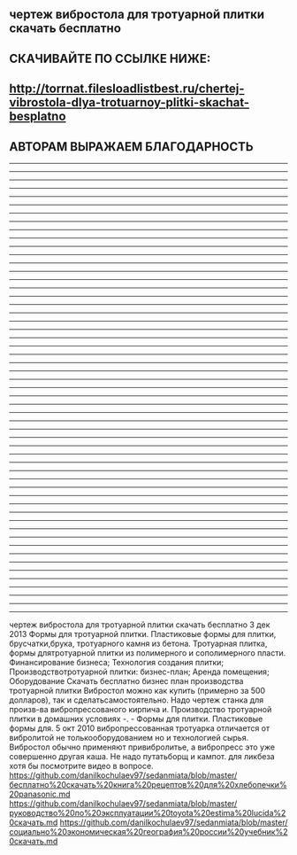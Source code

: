 чертеж вибростола для тротуарной плитки скачать бесплатно
--------------------------------------------------
СКАЧИВАЙТЕ ПО ССЫЛКЕ НИЖЕ:
--------------------------------------------------
http://torrnat.filesloadlistbest.ru/chertej-vibrostola-dlya-trotuarnoy-plitki-skachat-besplatno
--------------------------------------------------
АВТОРАМ ВЫРАЖАЕМ БЛАГОДАРНОСТЬ
--------------------------------------------------
--------------------------------------------------
--------------------------------------------------
--------------------------------------------------
--------------------------------------------------
--------------------------------------------------
--------------------------------------------------
--------------------------------------------------
--------------------------------------------------
--------------------------------------------------
--------------------------------------------------
--------------------------------------------------
--------------------------------------------------
--------------------------------------------------
--------------------------------------------------
--------------------------------------------------
--------------------------------------------------
--------------------------------------------------
--------------------------------------------------
--------------------------------------------------
--------------------------------------------------
--------------------------------------------------
--------------------------------------------------
--------------------------------------------------
--------------------------------------------------
--------------------------------------------------
--------------------------------------------------
--------------------------------------------------
--------------------------------------------------
--------------------------------------------------
--------------------------------------------------
--------------------------------------------------
--------------------------------------------------
--------------------------------------------------
--------------------------------------------------
--------------------------------------------------
--------------------------------------------------
--------------------------------------------------
--------------------------------------------------
--------------------------------------------------
--------------------------------------------------
--------------------------------------------------
--------------------------------------------------
--------------------------------------------------
--------------------------------------------------
--------------------------------------------------
--------------------------------------------------
--------------------------------------------------
--------------------------------------------------
--------------------------------------------------
--------------------------------------------------
--------------------------------------------------
--------------------------------------------------
--------------------------------------------------
--------------------------------------------------
--------------------------------------------------
чертеж вибростола для тротуарной плитки скачать бесплатно 3 дек 2013  Формы для тротуарной плитки. Пластиковые формы для плитки, брусчатки,брука, тротуарного камня из бетона. Тротуарная плитка, формы длятротуарной плитки из полимерного и сополимерного пласти. Финансирование бизнеса; Технология создания плитки; Производствотротуарной плитки: бизнес-план; Аренда помещения; Оборудование Скачать бесплатно бизнес план производства тротуарной плитки Вибростол можно как купить (примерно за 500 долларов), так и сделатьсамостоятельно. Надо чертеж станка для произв-ва вибропрессованого кирпича и. Производство тротуарной плитки в домашних условиях -. - Формы для плитки. Пластиковые формы для. 5 окт 2010  вибропрессованная тротуарка отличается от вибролитой не толькооборудованием но и технологией сырья. Вибростол обычно применяют привибролитье, а вибропресс это уже совершенно другая каша. Не надо путатьборщ и кампот. для ликбеза хотя бы посмотрите видео в вопросе.
https://github.com/danilkochulaev97/sedanmiata/blob/master/бесплатно%20скачать%20книга%20рецептов%20для%20хлебопечки%20panasonic.md
https://github.com/danilkochulaev97/sedanmiata/blob/master/руководство%20по%20эксплуатации%20toyota%20estima%20lucida%20скачать.md
https://github.com/danilkochulaev97/sedanmiata/blob/master/социально%20экономическая%20география%20россии%20учебник%20скачать.md